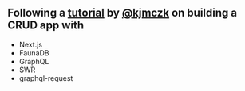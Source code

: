## Following a [tutorial](https://medium.com/technest/crud-app-with-next-js-faunadb-and-graphql-388be7141bee) by [@kjmczk](https://github.com/kjmczk/next-fauna-graphql-crud) on building a CRUD app with 

- Next.js
- FaunaDB
- GraphQL
- SWR
- graphql-request


